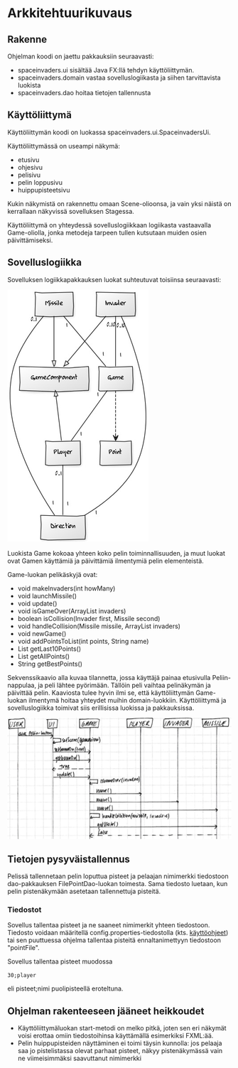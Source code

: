 # Arkkitehtuurikuvaus

## Rakenne

Ohjelman koodi on jaettu pakkauksiin seuraavasti:
- spaceinvaders.ui sisältää Java FX:llä tehdyn käyttöliittymän.
- spaceinvaders.domain vastaa sovelluslogiikasta ja siihen tarvittavista luokista
- spaceinvaders.dao hoitaa tietojen tallennusta

## Käyttöliittymä

Käyttöliittymän koodi on luokassa spaceinvaders.ui.SpaceinvadersUi.

Käyttöliittymässä on useampi näkymä:
- etusivu
- ohjesivu
- pelisivu
- pelin loppusivu
- huippupisteetsivu

Kukin näkymistä on rakennettu omaan Scene-olioonsa, ja vain yksi näistä on kerrallaan näkyvissä sovelluksen Stagessa. 

Käyttöliittymä on yhteydessä sovelluslogiikkaan logiikasta vastaavalla Game-oliolla, jonka metodeja tarpeen tullen kutsutaan muiden osien päivittämiseksi.

## Sovelluslogiikka

Sovelluksen logiikkapakkauksen luokat suhteutuvat toisiinsa seuraavasti:

![Luokkakaavio](https://github.com/kastematonen/ot-harjoitustyo/blob/master/dokumentointi/kuvat/luokkakaavio.jpg)

Luokista Game kokoaa yhteen koko pelin toiminnallisuuden, ja muut luokat ovat Gamen käyttämiä ja päivittämiä ilmentymiä pelin elementeistä.

 Game-luokan pelikäskyjä ovat:
- void makeInvaders(int howMany)
- void launchMissile()
- void update()
- void isGameOver(ArrayList<Invader> invaders)
- boolean isCollision(Invader first, Missile second)
- void handleCollision(Missile missile, ArrayList<Invader> invaders)
- void newGame()
- void addPointsToList(int points, String name)
- List<Point> getLast10Points()
- List<Point> getAllPoints()
- String getBestPoints()

Sekvenssikaavio alla kuvaa tilannetta, jossa käyttäjä painaa etusivulla Peliin-nappulaa, ja peli lähtee pyörimään. Tällöin peli vaihtaa pelinäkymän ja päivittää pelin. Kaaviosta tulee hyvin ilmi se, että käyttöliittymän Game-luokan ilmentymä hoitaa yhteydet muihin domain-luokkiin. Käyttöliittymä ja sovelluslogiikka toimivat siis erillisissa luokissa ja pakkauksissa.

![Sekvenssikaavio_pelin_aloitus](https://github.com/kastematonen/ot-harjoitustyo/blob/master/dokumentointi/kuvat/sekvenssikaavio.jpg)

## Tietojen pysyväistallennus

Pelissä tallennetaan pelin loputtua pisteet ja pelaajan nimimerkki tiedostoon dao-pakkauksen FilePointDao-luokan toimesta. Sama tiedosto luetaan, kun pelin pistenäkymään asetetaan tallennettuja pisteitä.

### Tiedostot

Sovellus tallentaa pisteet ja ne saaneet nimimerkit yhteen tiedostoon. Tiedosto voidaan määritellä config.properties-tiedostolla (kts. [käyttöohjeet](https://github.com/kastematonen/ot-harjoitustyo/blob/master/dokumentointi/kayttoohje.md)) tai sen puuttuessa ohjelma tallentaa pisteitä ennaltanimettyyn tiedostoon "pointFile".

Sovellus tallentaa pisteet muodossa 

    30;player
    
eli pisteet;nimi puolipisteellä eroteltuna.

## Ohjelman rakenteeseen jääneet heikkoudet

- Käyttöliittymäluokan start-metodi on melko pitkä, joten sen eri näkymät voisi erottaa omiin tiedostoihinsa käyttämällä esimerkiksi FXML:ää.
- Pelin huippupisteiden näyttäminen ei toimi täysin kunnolla: jos pelaaja saa jo pistelistassa olevat parhaat pisteet, näkyy pistenäkymässä vain ne viimeisimmäksi saavuttanut nimimerkki
